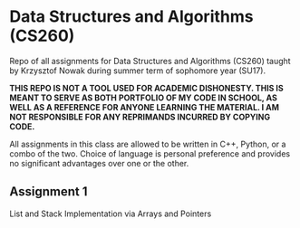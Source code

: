 # Data Structures and Algorithms (CS260)
Repo of all assignments for Data Structures and Algorithms (CS260) taught by Krzysztof Nowak during summer term of sophomore year (SU17).

**THIS REPO IS NOT A TOOL USED FOR ACADEMIC DISHONESTY. THIS IS MEANT TO SERVE AS BOTH PORTFOLIO OF MY CODE IN SCHOOL, AS WELL AS A REFERENCE FOR ANYONE LEARNING THE MATERIAL. I AM NOT RESPONSIBLE FOR ANY REPRIMANDS INCURRED BY COPYING CODE.**

All assignments in this class are allowed to be written in C++, Python, or a combo of the two. Choice of language is personal preference and provides no significant advantages over one or the other.

## Assignment 1
List and Stack Implementation via Arrays and Pointers

